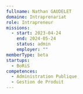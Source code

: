 ```yaml
---
fullname: Nathan GAUDELET
domaine: Intraprenariat
role: Intrapreneur
missions:
  - start: 2023-04-24
    end: 2024-05-24
    status: admin
    employer: ""
memberType: beta
startups:
  - BoRiS
competences:
  - Administration Publique
  - Gestion de Produit
---
```

